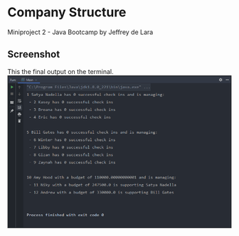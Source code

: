 # Company Structure
Miniproject 2 - Java Bootcamp
by Jeffrey de Lara

## Screenshot
This the final output on the terminal.
![alt text](Screen.PNG)